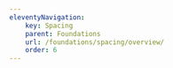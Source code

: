 ```yaml
---
eleventyNavigation:
    key: Spacing
    parent: Foundations
    url: /foundations/spacing/overview/
    order: 6
---
```

